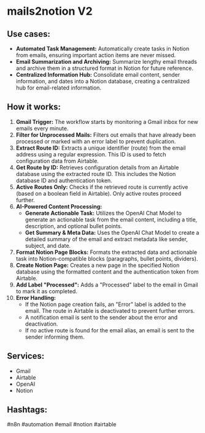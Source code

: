 # mails2notion V2

## Use cases:

- **Automated Task Management:** Automatically create tasks in Notion from emails, ensuring important action items are never missed.
- **Email Summarization and Archiving:** Summarize lengthy email threads and archive them in a structured format in Notion for future reference.
- **Centralized Information Hub:** Consolidate email content, sender information, and dates into a Notion database, creating a centralized hub for email-related information.

## How it works:

1.  **Gmail Trigger:** The workflow starts by monitoring a Gmail inbox for new emails every minute.
2.  **Filter for Unprocessed Mails:** Filters out emails that have already been processed or marked with an error label to prevent duplication.
3.  **Extract Route ID:** Extracts a unique identifier (route) from the email address using a regular expression. This ID is used to fetch configuration data from Airtable.
4.  **Get Route by ID:** Retrieves configuration details from an Airtable database using the extracted route ID. This includes the Notion database ID and authentication token.
5.  **Active Routes Only:** Checks if the retrieved route is currently active (based on a boolean field in Airtable). Only active routes proceed further.
6.  **AI-Powered Content Processing:**
    *   **Generate Actionable Task:** Utilizes the OpenAI Chat Model to generate an actionable task from the email content, including a title, description, and optional bullet points.
    *   **Get Summary & Meta Data:** Uses the OpenAI Chat Model to create a detailed summary of the email and extract metadata like sender, subject, and date.
7. **Format Notion Page Blocks:** Formats the extracted data and actionable task into Notion-compatible blocks (paragraphs, bullet points, dividers).
8.  **Create Notion Page:** Creates a new page in the specified Notion database using the formatted content and the authentication token from Airtable.
9.  **Add Label "Processed":** Adds a "Processed" label to the email in Gmail to mark it as completed.
10. **Error Handling:**
    *   If the Notion page creation fails, an "Error" label is added to the email. The route in Airtable is deactivated to prevent further errors.
    *   A notification email is sent to the sender about the error and deactivation.
    *   If no active route is found for the email alias, an email is sent to the sender informing them.

## Services:

-   Gmail
-   Airtable
-   OpenAI
-   Notion

## Hashtags:

#n8n #automation #email #notion #airtable
